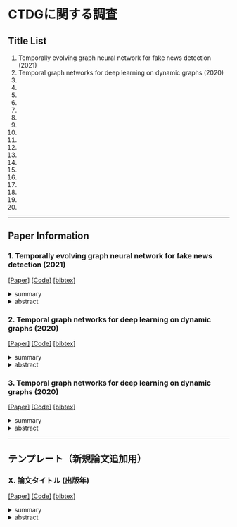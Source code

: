 # CTDGに関する調査

## Title List

1. Temporally evolving graph neural network for fake news detection (2021)
2. Temporal graph networks for deep learning on dynamic graphs (2020)
3. 
4. 
5. 
6. 
7. 
8. 
9. 
10. 
11. 
12. 
13. 
14. 
15. 
16. 
17. 
18. 
19. 
20. 

---

## Paper Information
### 1. Temporally evolving graph neural network for fake news detection (2021)
[[Paper]](https://www.sciencedirect.com/science/article/pii/S0306457321001965)
[[Code]]()
[[bibtex]]()
<details><summary>summary</summary><div>
  
CTDGを用いたフェイクニュース検出の代表的研究．時間的に変化するグラフを使用して，ソーシャルメディア上のフェイクニュースを検出する手法を提案している．手法名TGNF．バックボーンとしてTGAT[2]を利用．さらに敵対的学習を利用したTDN（時間差分ネットワーク）を設計．TDNはコサイン類似度で隣接する時間軸のグラフ特徴量の差を大きくする損失．

- 著者: "Chenguang Song / Kai Shu / Bin Wu"
- 出版年: 2021
- 出版元: Elsevier
- インパクト: CTDGの導入および精度向上

- Keywords : `Fake News Detection`, `CTDG`, `Graph Neural Network`, `Temporal Graph`
- 関連論文: `-`
- 引用数: `182`
- 実装検証: `未`


</div></details> 

<details><summary>abstract</summary><div>
ソーシャルメディアにおけるフェイクニュースの拡散は，世論や社会の発展に好ましくない影響をもたらす可能性があります．近年，効果的な検出および介入アルゴリズムを開発するために多くの努力が払われてきました．既存の拡散モデルに基づくフェイクニュース検出手法のほとんどは，【静的ネットワーク】に着目しており，学習アルゴリズムを実行する前に情報拡散ネットワークの全構造がアクセス可能であることを前提としています．しかし，現実世界の情報拡散ネットワークでは，新しいノードやエッジが絶えず出現します．そこで本論文では，構造，内容のセマンティクス，そして時間的情報を融合できる，新たな時間的拡散に基づくフェイクニュース検出のフレームワークを提案します．特に，我々のモデルは，連続時間動的拡散ネットワークの設定下でグラフが進化していくものとして，現実世界のニュースが持つ【時間的進化】のパターンをモデル化することができます．我々は大規模な実世界のデータセットを用いて広範な実験を行い，その実験結果は，提案モデルが最先端のフェイクニュース検出手法よりも優れた性能を発揮することを示しています．
</div></details> 

### 2. Temporal graph networks for deep learning on dynamic graphs (2020)
[[Paper]](https://arxiv.org/abs/2006.10637)
[[Code]](https://github.com/twitter-research/tgn/tree/master)
[[bibtex]]()
<details><summary>summary</summary><div>
TGNsの提案．TGATがベースになっている?TGNFのバックボーンはこれ．論文の内容にしっかり目を通して要確認．


- 著者: "E. Rossi et al."
- 出版年: 2020
- 出版元: ICML2020
- インパクト: TGNFのバックボーン

- Keywords : `CTDG`, `Temporal Graph`, `Dynamic Graph`
- 関連論文: ``
- 引用数: `963`
- 実装検証: `未`


</div></details> 

<details><summary>abstract</summary><div>
グラフニューラルネットワーク（GNN）は、生物学や素粒子物理学からソーシャルネットワーク、推薦システムに至るまで、幅広い問題で生じる関係性や相互作用の複雑なシステムを学習できる能力を持つことから、近年ますます人気が高まっています。グラフ上の深層学習モデルは多数存在しますが、何らかの動的な性質（例：時間とともに変化する特徴や接続性）を持つグラフを扱うためのアプローチは、これまでにほとんど提案されてきませんでした。

本稿では、「テンポラルグラフネットワーク（TGN）」を提案します。これは、時間情報付きイベントのシーケンスとして表現される動的グラフに対する深層学習のための、汎用的かつ効率的なフレームワークです。TGNは、メモリモジュールとグラフベースの演算子という新たな組み合わせにより、既存のアプローチの性能を大幅に上回りつつ、同時により高い計算効率を実現します。

さらに、動的グラフで学習を行ういくつかの既存モデルが、我々のフレームワークの特殊なインスタンスとして位置づけられることも示します。我々は、本フレームワークの様々な構成要素について詳細なアブレーションスタディ（除去実験）を行い、動的グラフにおける複数の変換的（transductive）および帰納的（inductive）な予測タスクにおいて、最先端の性能を達成する最適な構成を考案しました。
</div></details>

### 3. Temporal graph networks for deep learning on dynamic graphs (2020)
[[Paper]](https://arxiv.org/abs/2006.10637)
[[Code]](https://github.com/StatsDLMathsRecomSys/Inductive-representation-learning-on-temporal-graphs)
[[bibtex]]()
<details><summary>summary</summary><div>
TGATの提案．


- 著者: "Da Xu et al."
- 出版年: 2020
- 出版元: ICLR2020
- インパクト: TGNsのベースとなったモデル

- Keywords : `CTDG`, `Temporal Graph`, `Dynamic Graph`
- 関連論文: ``
- 引用数: `817`
- 実装検証: `未`


</div></details> 

<details><summary>abstract</summary><div>

</div></details>

---

## テンプレート（新規論文追加用）
### X. 論文タイトル (出版年)
[[Paper]](論文リンク)
[[Code]](コードリポジトリリンク)
[[bibtex]](引用用bibtexリンクまたは内容)
<details><summary>summary</summary><div>
  
ここに論文の簡潔な概要を記入します．主な貢献，手法，結果などを簡潔に説明します．

- 著者: "主著者名 / 共著者名1 / 共著者名2 ..."
- 出版年: YYYY
- 出版元: ジャーナル/会議名
- インパクト: 重要な貢献，新しい手法，結果や評価指標

- Keywords : `キーワード1`, `キーワード2`, `キーワード3`
- 関連論文: `関連する論文へのリンクや名称`
- 引用数: `Google Scholarなどでの引用数`
- 実装検証: `実施済/未/一部`


</div></details> 

<details><summary>abstract</summary><div>
ここに論文のアブストラクトや詳細な要約を記入します．元の論文のアブストラクトを翻訳したものや，重要なポイントを強調したり，【重要な概念】などをハイライトしたりすることで，後で参照する際に役立ちます．

アブストラクトでは以下のポイントを含めることが推奨されます：
1. 研究の背景と問題設定
2. 既存手法の課題
3. 提案手法の新規性
4. 実験結果と評価
5. 研究の意義や将来の展望
</div></details>

